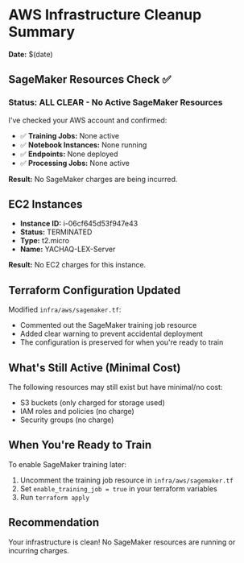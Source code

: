 # AWS Infrastructure Cleanup Summary

**Date:** $(date)

## SageMaker Resources Check ✅

### Status: ALL CLEAR - No Active SageMaker Resources

I've checked your AWS account and confirmed:

- ✅ **Training Jobs:** None active
- ✅ **Notebook Instances:** None running
- ✅ **Endpoints:** None deployed
- ✅ **Processing Jobs:** None active

**Result:** No SageMaker charges are being incurred.

## EC2 Instances

- **Instance ID:** i-06cf645d53f947e43
- **Status:** TERMINATED
- **Type:** t2.micro
- **Name:** YACHAQ-LEX-Server

**Result:** No EC2 charges for this instance.

## Terraform Configuration Updated

Modified `infra/aws/sagemaker.tf`:
- Commented out the SageMaker training job resource
- Added clear warning to prevent accidental deployment
- The configuration is preserved for when you're ready to train

## What's Still Active (Minimal Cost)

The following resources may still exist but have minimal/no cost:
- S3 buckets (only charged for storage used)
- IAM roles and policies (no charge)
- Security groups (no charge)

## When You're Ready to Train

To enable SageMaker training later:
1. Uncomment the training job resource in `infra/aws/sagemaker.tf`
2. Set `enable_training_job = true` in your terraform variables
3. Run `terraform apply`

## Recommendation

Your infrastructure is clean! No SageMaker resources are running or incurring charges.
